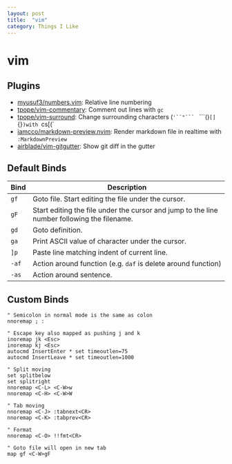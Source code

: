 ```yaml
---
layout: post
title:  "vim"
category: Things I Like
---
```


# vim

## Plugins
- [myusuf3/numbers.vim](https://github.com/myusuf3/numbers.vim): Relative line numbering
- [tpope/vim-commentary](https://github.com/tpope/vim-commentary): Comment out lines with `gc`
- [tpope/vim-surround](https://github.com/tpope/vim-surround): Change surrounding characters (`'``"``` ` ```()``[]``{}`)with `cs[(`
- [iamcco/markdown-preview.nvim](https://github.com/iamcco/markdown-preview.nvim): Render markdown file in realtime with `:MarkdownPreview`
- [airblade/vim-gitgutter](https://github.com/airblade/vim-gitgutter): Show git diff in the gutter

## Default Binds

| Bind | Description |
| ---- | ----------- |
| `gf` | Goto file. Start editing the file under the cursor. |
| `gF` | Start editing the file under the cursor and jump to the line number following the filename. |
| `gd` | Goto definition. |
| `ga` | Print ASCII value of character under the cursor. |
| `]p` | Paste line matching indent of current line. |
| `-af` | Action around function (e.g. `daf` is delete around function) |
| `-as` | Action around sentence. |

## Custom Binds
```vimrc
" Semicolon in normal mode is the same as colon
nnoremap ; :

" Escape key also mapped as pushing j and k
inoremap jk <Esc>
inoremap kj <Esc>
autocmd InsertEnter * set timeoutlen=75
autocmd InsertLeave * set timeoutlen=1000

" Split moving
set splitbelow
set splitright
nnoremap <C-L> <C-W>w
nnoremap <C-H> <C-W>W

" Tab moving
nnoremap <C-J> :tabnext<CR>
nnoremap <C-K> :tabprev<CR>

" Format
nnoremap <C-O> !!fmt<CR>

" Goto file will open in new tab
map gf <C-W>gF
```
